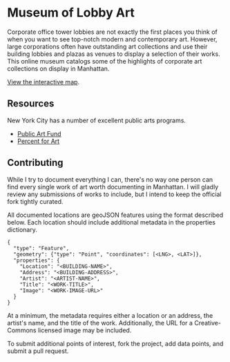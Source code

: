 Museum of Lobby Art
===================

Corporate office tower lobbies are not exactly the first places you think of when you want to see top-notch modern and contemporary art.
However, large corporations often have outstanding art collections and use their building lobbies and plazas as venues to display a selection of their works.
This online museum catalogs some of the highlights of corporate art collections on display in Manhattan.

[View the interactive map](http://brendanberg.github.io/lobby-art/).


Resources
---------

New York City has a number of excellent public arts programs.

- [Public Art Fund](http://www.publicartfund.org)
- [Percent for Art](http://www.nyc.gov/html/dcla/html/panyc/panyc.shtml)


Contributing
------------

While I try to document everything I can, there's no way one person can find every single work of art worth documenting in Manhattan.
I will gladly review any submissions of works to include, but I intend to keep the official fork tightly curated.

All documented locations are geoJSON features using the format described below.
Each location should include additional metadata in the properties dictionary.

    {
      "type": "Feature",
      "geometry": {"type": "Point", "coordinates": [<LNG>, <LAT>]},
      "properties": {
        "Location": "<BUILDING-NAME>",
        "Address": "<BUILDING-ADDRESS>",
        "Artist": "<ARTIST-NAME>",
        "Title": "<WORK-TITLE>",
        "Image": "<WORK-IMAGE-URL>"
      }
    }

At a minimum, the metadata requires either a location or an address, the artist's name, and the title of the work.
Additionally, the URL for a Creative-Commons licensed image may be included.

To submit additional points of interest, fork the project, add data points, and submit a pull request.
